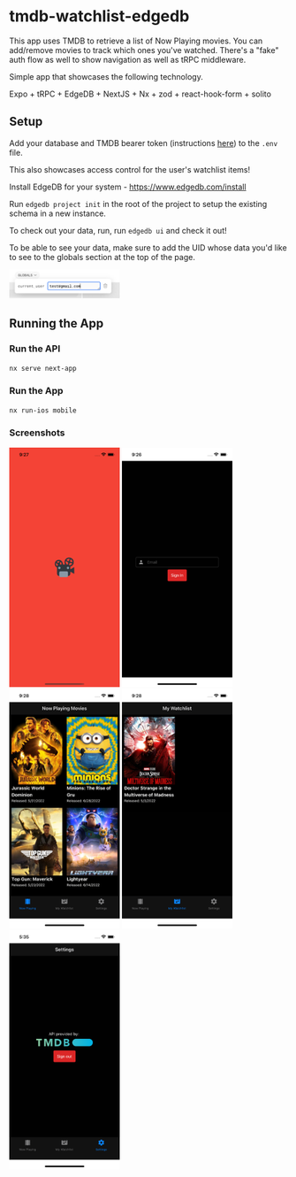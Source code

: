# tmdb-watchlist-edgedb

This app uses TMDB to retrieve a list of Now Playing movies.  You can add/remove movies to track which ones you've watched.  There's a "fake" auth flow as well to show navigation as well as tRPC middleware.

Simple app that showcases the following technology.

Expo + tRPC + EdgeDB + NextJS + Nx + zod + react-hook-form + solito

## Setup

Add your database and TMDB bearer token (instructions [here](https://www.themoviedb.org/documentation/api?language=en-US)) to the `.env` file.

This also showcases access control for the user's watchlist items!

Install EdgeDB for your system - https://www.edgedb.com/install

Run `edgedb project init` in the root of the project to setup the existing schema in a new instance.

To check out your data, run, run `edgedb ui` and check it out!

To be able to see your data, make sure to add the UID whose data you'd like to see to the globals section at the top of the page.

<img src="./edgedb-globals.png" width="200" />


## Running the App

### Run the API

`nx serve next-app`

### Run the App

`nx run-ios mobile`

### Screenshots

<img src="./ss-splash.png" width="200" />
<img src="./ss-signin.png" width="200"/>
<img src="./ss-nowplaying.png" width="200"/>
<img src="./ss-mywatchlist.png" width="200"/>
<img src="./ss-signout.png" width="200"/>
